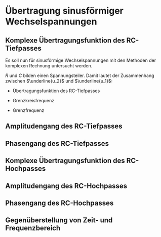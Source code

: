 # Übertragung sinusförmiger Wechselspannungen

## Komplexe Übertragungsfunktion des RC-Tiefpasses

Es soll nun für sinusförmige Wechselspannungen mit den Methoden der komplexen Rechnung untersucht werden.

$R$ und $C$ bilden einen Spannungsteiler. Damit lautet der Zusammenhang zwischen $\underline{u_2}$ und $\underline{u_1}$:

- Übertragungsfunktion des RC-Tiefpasses

- Grenzkreisfrequenz

- Grenzfrequenz

## Amplitudengang des RC-Tiefpasses

## Phasengang des RC-Tiefpasses

## Komplexe Übertragungsfunktion des RC-Hochpasses

## Amplitudengang des RC-Hochpasses

## Phasengang des RC-Hochpasses

## Gegenüberstellung von Zeit- und Frequenzbereich
